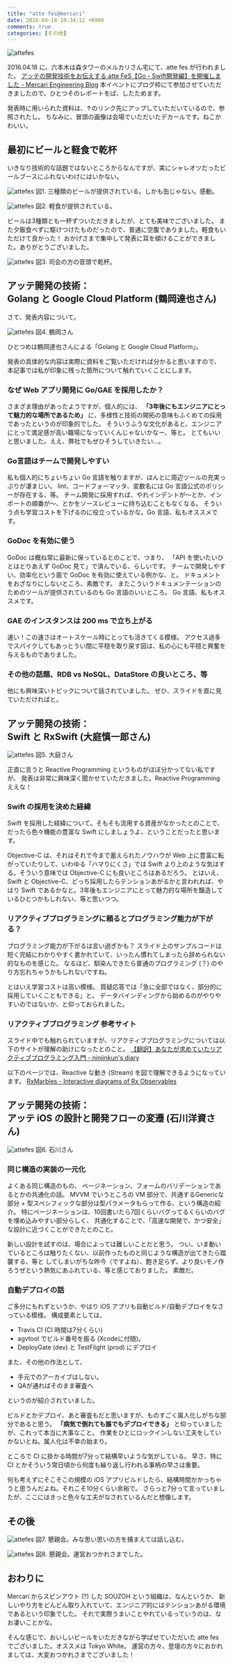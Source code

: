 ```yaml
---
title: "atte fes@mercari"
date: 2016-04-18 19:34:12 +0900
comments: true
categories: [その他]
---
```


![attefes](/images/attefes/title.jpg)

2016.04.18 に、六本木は森タワーのメルカリさん宅にて、atte fes が行われました。
[アッテの開発技術をお伝えする atte FeS【Go・Swift開発編】を開催しました - Mercari Engineering Blog](http://tech.mercari.com/entry/2016/04/20/130620)
本イベントにブログ枠にて参加させていただきましたので、ひとつそのレポートをば、したためます。

発表時に用いられた資料は、↑のリンク先にアップしていただいているので、参照されたし。
ちなみに、冒頭の画像は会場でいただいたデカールです。ねこかわいい。

## 最初にビールと軽食で乾杯

いきなり技術的な話題ではないところからなんですが、実にシャレオツだったビールブースにふれないわけにはいかない。

![attefes](/images/attefes/0.jpg)
図1. 三種類のビールが提供されている。しかも缶じゃない。感動。

![attefes](/images/attefes/1.jpg)
図2. 軽食が提供されている。

ビールは3種類とも一杯ずついただきましたが、とても美味でございました。
また夕飯食べずに駆けつけたものだったので、普通に空腹でありました。軽食もいただけて良かった！
おかげさまで集中して発表に耳を傾けることができました。ありがとうございました。

![attefes](/images/attefes/2.jpg)
図3. 司会の方の音頭で乾杯。

## アッテ開発の技術：<br>Golang と Google Cloud Platform (鶴岡達也さん)

さて、発表内容について。

![attefes](/images/attefes/3.jpg)
図4. 鶴岡さん

ひとつめは鶴岡達也さんによる「Golang と Google Cloud Platform」。

発表の具体的な内容は実際に資料をご覧いただければ分かると思いますので、
本記事では私が印象に残った箇所について触れていくことにします。

### なぜ Web アプリ開発に Go/GAE を採用したか？

さまざま理由があったようですが、個人的には、
**「3年後にもエンジニアにとって魅力的な場所であるため」** に、多様性と技術の開拓の意味もふくめての採用であったというのが印象的でした。
そういうふうな文化があると、エンジニアにとって満足感が高い職場になっていくんじゃないかなー、等と。
とてもいいと思いました。ええ、弊社でもぜひそうしていきたい…。

### Go言語はチームで開発しやすい

私も個人的にちょいちょい Go 言語を触りますが、ほんとに周辺ツールの充実っぷりが凄まじい。
lint、コードフォーマッタ、変数名には Go 言語公式のポリシーが存在する、等。
チーム開発に採用すれば、やれインデントが〜とか、インポートの順番が〜、とかをソースレビューに持ち込むこともなくなる。
そういう点も学習コストを下げるのに役立っているかな。Go 言語、私もオススメです。

### GoDoc を有効に使う

GoDoc は概ね常に最新に保っているとのことで、つまり、
「API を使いたいひとはとりあえず GoDoc 見て」で済んでいる、らしいです。
チームで開発しやすい、効率化という面で GoDoc を有効に使えている例かな、と。
ドキュメントをおざなりにしないところ、素敵です。
またこういうドキュメンテーションのためのツールが提供されているのも Go 言語のいいところ。
Go 言語、私もオススメです。

### GAE のインスタンスは 200 ms で立ち上がる

速い！この速さはオートスケール時にとっても活きてくる模様。
アクセス過多でスパイクしてもあっとうい間に平穏を取り戻す図は、私の心にも平穏と興奮を与えるものでありました。

### その他の話題、RDB vs NoSQL、DataStore の良いところ、等

他にも興味深いトピックについて話されていました。
ぜひ、スライドを直に見ていただければと。

## アッテ開発の技術：<br>Swift と RxSwift (大庭慎一郎さん)

![attefes](/images/attefes/4.jpg)
図5. 大庭さん

正直に言うと Reactive Programming というものがほぼ分かってない私ですが、
発表は非常に興味深く聞かせていただきました。Reactive Programming ええな！

### Swift の採用を決めた経緯

Swift を採用した経緯について。そもそも流用する資産がなかったとのことで、
だったら色々機能の豊富な Swift にしましょうよ、ということだったと思います。

Objective-C は、それはそれで今まで蓄えられたノウハウが Web 上に豊富に転がっていたりして、いわゆる「ハマりにくさ」では Swift より上のような気はする。そういう意味では Objective-C にも良いところはあるだろう。
とはいえ、Swift と Objective-C、どっち採用したらテンションあがるかと言われれば、やはり Swift であるかなと。3年後もエンジニアにとって魅力的な場所を醸造しているひとつかもしれない、等と思いつつ。

### リアクティブプログラミングに頼るとプログラミング能力が下がる？

プログラミング能力が下がるは言い過ぎかも？
スライド上のサンプルコードは短く完結にわかりやすく書かれていて、いったん慣れてしまったら辞められない的なものを感じた。
なるほど、馴染んできたら普通のプログラミング (？) のやり方忘れちゃうかもしれないですね。

とはいえ学習コストは高い模様。
質疑応答では「急に全部ではなく、部分的に採用していくこともできる」と。
データバインディングから始めるのがやりやすいのではないか、と仰っておられました。

### リアクティブプログラミング 参考サイト

スライド中でも触れられていますが、リアクティブプログラミングについては以下のサイトが理解の助けになったとのこと。
[【翻訳】あなたが求めていたリアクティブプログラミング入門 - ninjinkun's diary](http://ninjinkun.hatenablog.com/entry/introrxja)

以下のページでは、Reactive な動き (Stream) を図で理解できるようになっています。
[RxMarbles - Interactive diagrams of Rx Observables](http://rxmarbles.com/)

## アッテ開発の技術：<br>アッテ iOS の設計と開発フローの変遷 (石川洋資さん)

![attefes](/images/attefes/7.jpg)
図6. 石川さん

### 同じ構造の実装の一元化

よくある同じ構造のもの、 ページネーション、フォームのバリデーションであるとかの共通化の話。
MVVM でいうところの VM 部分で、共通するGenericな部分 + 型スペシフィックな部分は型パラメータもらって作る、という構造の紹介。
特にページネーションは、10回書いたら7回くらいバグってるくらいのバグを埋め込みやすい部分らしく、
共通化することで、「高速な開発で、かつ安全」な設計に近づくことができたとのこと。

新しい設計を試すのは、場合によっては難しいことだと思う。
つい、いま動いているところは触りたくない、以前作ったものと同じような構造が出てきたら踏襲する、等と
してしまいがちな昨今（ですよね）、飽き足らず、より良いモノ作ろうぜという熱気にあふれている、等と感じておりました。
素敵だ。

### 自動デプロイの話

ご多分にもれずというか、やはり iOS アプリも自動ビルド/自動デプロイをなさっている模様。
構成要素としては、
* Travis CI (CI 時間は7分くらい)
* agvtool でビルド番号を振る (Xcodeに付随)。
* DeployGate (dev) と TestFlight (prod) にデプロイ

また、その他の作法として、
* 手元でのアーカイブはしない。
* QAが通ればそのまま審査へ

というのが紹介されていました。

ビルドとかデプロイ、あと審査もだと思いますが、ものすごく属人化しがちな部分であると思う。
**「病気で倒れても誰でもデプロイできる」** と仰っていましたが、これって本当に大事なこと。
作業をひとにロックインしない工夫をしていかないとね。属人化は不幸の始まり。

ところで CI に掛かる時間が7分って結構早いような気がしている。
早さ、特に CI とかそういう常日頃から何度も繰り返し行われる事柄の早さは重要。

何も考えずにそこそこの規模の iOS アプリビルドしたら、結構時間かかっちゃうと思うんだよね。それこそ10分くらい余裕で。
さらっと7分って言っていましたが、ここにはきっと色々な工夫がなされているんだと想像します。

## その後

![attefes](/images/attefes/8.jpg)
図7. 懇親会。みな思い思いの方を捕まえては話し込む。

![attefes](/images/attefes/9.jpg)
図8. 懇親会。運営おつかれさまでした。

## おわりに

Mercari からスピンアウト (?) した SOUZOH という組織は、なんというか、
新しいやり方をどんどん取り入れていて、エンジニア的にはテンションあがる環境であるという印象でした。
それで実際うまいことやれているっていうのは、なお凄いことかな。

そんな感じで、おいしいビールをいただきながら学ばせていただいた atte fes でございました。オススメは Tokyo White。
運営の方々、登壇の方々におかれましては、大変おつかれさまでございました！
